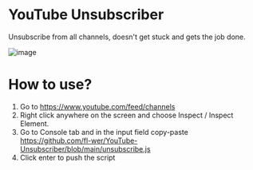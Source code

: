 # YouTube Unsubscriber
Unsubscribe from all channels, doesn't get stuck and gets the job done.

![image](https://user-images.githubusercontent.com/101416707/170595428-261a0e40-84c3-4794-997e-2f14e0285143.png)

# How to use?  
1. Go to https://www.youtube.com/feed/channels  
2. Right click anywhere on the screen and choose Inspect / Inspect Element.  
3. Go to Console tab and in the input field copy-paste https://github.com/fl-wer/YouTube-Unsubscriber/blob/main/unsubscribe.js  
4. Click enter to push the script
